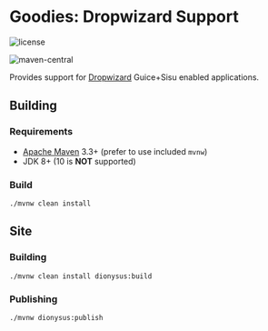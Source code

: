 <!--

    Copyright (c) 2018-present Sonatype, Inc. All rights reserved.

    This program is licensed to you under the Apache License Version 2.0,
    and you may not use this file except in compliance with the Apache License Version 2.0.
    You may obtain a copy of the Apache License Version 2.0 at http://www.apache.org/licenses/LICENSE-2.0.

    Unless required by applicable law or agreed to in writing,
    software distributed under the Apache License Version 2.0 is distributed on an
    "AS IS" BASIS, WITHOUT WARRANTIES OR CONDITIONS OF ANY KIND, either express or implied.
    See the Apache License Version 2.0 for the specific language governing permissions and limitations there under.

-->
# Goodies: Dropwizard Support

![license](https://img.shields.io/github/license/sonatype/dropwizard-support.svg)

![maven-central](https://img.shields.io/maven-central/v/org.sonatype.goodies.dropwizard/dropwizard-support.svg)

Provides support for [Dropwizard](https://www.dropwizard.io/) Guice+Sisu enabled applications.

## Building

### Requirements

* [Apache Maven](https://maven.apache.org/) 3.3+ (prefer to use included `mvnw`)
* JDK 8+ (10 is **NOT** supported)

### Build

    ./mvnw clean install

## Site 

### Building

    ./mvnw clean install dionysus:build
    
### Publishing

    ./mvnw dionysus:publish